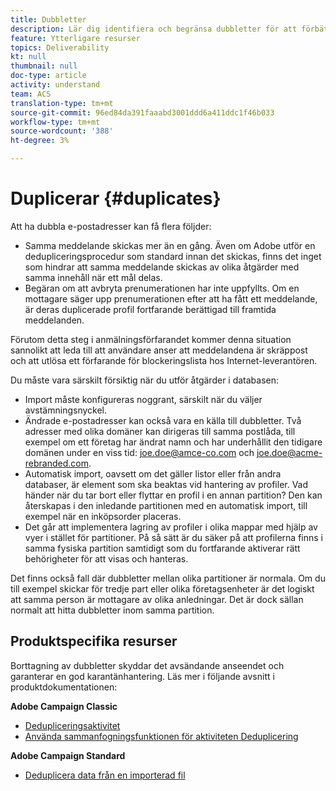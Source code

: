 ```yaml
---
title: Dubbletter
description: Lär dig identifiera och begränsa dubbletter för att förbättra slutresultatet.
feature: Ytterligare resurser
topics: Deliverability
kt: null
thumbnail: null
doc-type: article
activity: understand
team: ACS
translation-type: tm+mt
source-git-commit: 96ed84da391faaabd3001ddd6a411ddc1f46b033
workflow-type: tm+mt
source-wordcount: '388'
ht-degree: 3%

---
```



# Duplicerar {#duplicates}

Att ha dubbla e-postadresser kan få flera följder:

* Samma meddelande skickas mer än en gång. Även om Adobe utför en dedupliceringsprocedur som standard innan det skickas, finns det inget som hindrar att samma meddelande skickas av olika åtgärder med samma innehåll när ett mål delas.
* Begäran om att avbryta prenumerationen har inte uppfyllts. Om en mottagare säger upp prenumerationen efter att ha fått ett meddelande, är deras duplicerade profil fortfarande berättigad till framtida meddelanden.

Förutom detta steg i anmälningsförfarandet kommer denna situation sannolikt att leda till att användare anser att meddelandena är skräppost och att utlösa ett förfarande för blockeringslista hos Internet-leverantören.

Du måste vara särskilt försiktig när du utför åtgärder i databasen:

* Import måste konfigureras noggrant, särskilt när du väljer avstämningsnyckel.
* Ändrade e-postadresser kan också vara en källa till dubbletter. Två adresser med olika domäner kan dirigeras till samma postlåda, till exempel om ett företag har ändrat namn och har underhållit den tidigare domänen under en viss tid: joe.doe@amce-co.com och joe.doe@acme-rebranded.com.
* Automatisk import, oavsett om det gäller listor eller från andra databaser, är element som ska beaktas vid hantering av profiler. Vad händer när du tar bort eller flyttar en profil i en annan partition? Den kan återskapas i den inledande partitionen med en automatisk import, till exempel när en inköpsorder placeras.
* Det går att implementera lagring av profiler i olika mappar med hjälp av vyer i stället för partitioner. På så sätt är du säker på att profilerna finns i samma fysiska partition samtidigt som du fortfarande aktiverar rätt behörigheter för att visas och hanteras.

Det finns också fall där dubbletter mellan olika partitioner är normala. Om du till exempel skickar för tredje part eller olika företagsenheter är det logiskt att samma person är mottagare av olika anledningar. Det är dock sällan normalt att hitta dubbletter inom samma partition.

## Produktspecifika resurser

Borttagning av dubbletter skyddar det avsändande anseendet och garanterar en god karantänhantering. Läs mer i följande avsnitt i produktdokumentationen:

**Adobe Campaign Classic**

* [Dedupliceringsaktivitet](https://experienceleague.adobe.com/docs/campaign-classic/using/automating-with-workflows/targeting-activities/deduplication.html)
* [Använda sammanfogningsfunktionen för aktiviteten Deduplicering](https://experienceleague.adobe.com/docs/campaign-classic/using/automating-with-workflows/use-cases/data-management/deduplication-merge.html)

**Adobe Campaign Standard**

* [Deduplicera data från en importerad fil](https://experienceleague.adobe.com/docs/campaign-standard/using/managing-processes-and-data/workflow-use-case/data-management/deduplicating-data-imported-file.html)